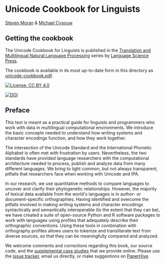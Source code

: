 # Unicode Cookbook for Linguists

[Steven Moran](https://scholar.google.com/citations?user=PpTOh08AAAAJ&hl=en) & [Michael Cysouw](http://cysouw.de/home/index.html)

## Getting the cookbook

The Unicode Cookbook for Linguists is published in the [Translation and Multilingual Natural Language Processing](http://langsci-press.org/catalog/book/176) series by [Language Science Press](http://langsci-press.org/).

The cookbook is available in its most up-to-date form in this directory as [unicode-cookbook.pdf](https://github.com/unicode-cookbook/cookbook/blob/master/unicode-cookbook.pdf). 

[![License: CC BY 4.0](https://licensebuttons.net/l/by/4.0/80x15.png)](http://creativecommons.org/licenses/by/4.0/)

[![DOI](https://zenodo.org/badge/DOI/10.5281/zenodo.773250.svg)](https://doi.org/10.5281/zenodo.773250)


## Preface

This text is meant as a practical guide for linguists and programmers who work with data in multilingual computational environments. We introduce the basic concepts needed to understand how writing systems and character encodings function, and how they work together.

The intersection of the Unicode Standard and the International Phonetic Alphabet is often met with frustration by users. Nevertheless, the two standards have provided language researchers with the computational architecture needed to process, publish and analyze data from many different languages. We bring to light common, but not always transparent, pitfalls that researchers face when working with Unicode and IPA.

In our research, we use quantitative methods to compare languages to uncover and clarify their phylogenetic relationships. However, the majority of lexical data available from the world's languages is in author- or document-specific orthographies. Having identified and overcome the pitfalls involved in making writing systems and character encodings syntactically and semantically interoperable (to the extent that they can be), we have created a suite of open-source Python and R software packages to work with languages using profiles that adequately describe their orthographic conventions. Using these tools in combination with orthography profiles allows users to tokenize and transliterate text from diverse sources, so that they can be meaningfully compared and analyzed.

We welcome comments and corrections regarding this book, our source code, and the [supplemental case studies](https://github.com/unicode-cookbook/) that we provide online. Please use the [issue tracker](https://github.com/unicode-cookbook/cookbook/issues/), email us directly, or make suggestions on [PaperHive](https://paperhive.org/).

